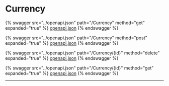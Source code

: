 # Currency

{% swagger src="../openapi.json" path="/Currency" method="get" expanded="true" %}
[openapi.json](../openapi.json)
{% endswagger %}

{% swagger src="../openapi.json" path="/Currency" method="post" expanded="true" %}
[openapi.json](../openapi.json)
{% endswagger %}

{% swagger src="../openapi.json" path="/Currency/{id}" method="delete" expanded="true" %}
[openapi.json](../openapi.json)
{% endswagger %}

{% swagger src="../openapi.json" path="/Currency/{id}" method="get" expanded="true" %}
[openapi.json](../openapi.json)
{% endswagger %}

***
